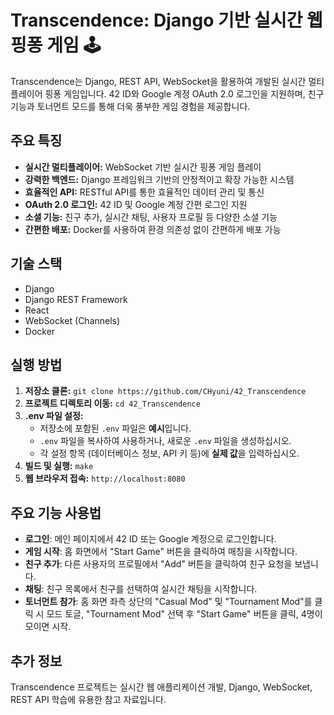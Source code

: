 # Transcendence: Django 기반 실시간 웹 핑퐁 게임 🕹️

Transcendence는 Django, REST API, WebSocket을 활용하여 개발된 실시간 멀티플레이어 핑퐁 게임입니다. 42 ID와 Google 계정 OAuth 2.0 로그인을 지원하며, 친구 기능과 토너먼트 모드를 통해 더욱 풍부한 게임 경험을 제공합니다.

## 주요 특징

*   **실시간 멀티플레이어:** WebSocket 기반 실시간 핑퐁 게임 플레이
*   **강력한 백엔드:** Django 프레임워크 기반의 안정적이고 확장 가능한 시스템
*   **효율적인 API:** RESTful API를 통한 효율적인 데이터 관리 및 통신
*   **OAuth 2.0 로그인:** 42 ID 및 Google 계정 간편 로그인 지원
*   **소셜 기능:** 친구 추가, 실시간 채팅, 사용자 프로필 등 다양한 소셜 기능
*   **간편한 배포:** Docker를 사용하여 환경 의존성 없이 간편하게 배포 가능

## 기술 스택

* Django
* Django REST Framework
* React
* WebSocket (Channels)
* Docker

## 실행 방법

1.  **저장소 클론:** `git clone https://github.com/CHyuni/42_Transcendence`
2.  **프로젝트 디렉토리 이동:** `cd 42_Transcendence`
3.  **.env 파일 설정:**
    *   저장소에 포함된 `.env` 파일은 **예시**입니다.
    *   `.env` 파일을 복사하여 사용하거나, 새로운 `.env` 파일을 생성하십시오.
    *   각 설정 항목 (데이터베이스 정보, API 키 등)에 **실제 값**을 입력하십시오.
4.  **빌드 및 실행:** `make`
5.  **웹 브라우저 접속:** `http://localhost:8080`

## 주요 기능 사용법

*  **로그인**: 메인 페이지에서 42 ID 또는 Google 계정으로 로그인합니다.
*  **게임 시작**: 홈 화면에서 "Start Game" 버튼을 클릭하여 매칭을 시작합니다.
*  **친구 추가**: 다른 사용자의 프로필에서 "Add" 버튼을 클릭하여 친구 요청을 보냅니다.
*  **채팅**: 친구 목록에서 친구를 선택하여 실시간 채팅을 시작합니다.
*  **토너먼트 참가**: 홈 화면 좌측 상단의 "Casual Mod" 및 "Tournament Mod"를 클릭 시 모드 토글, "Tournament Mod" 선택 후 "Start Game" 버튼을 클릭, 4명이 모이면 시작.

## 추가 정보

Transcendence 프로젝트는 실시간 웹 애플리케이션 개발, Django, WebSocket, REST API 학습에 유용한 참고 자료입니다.
